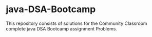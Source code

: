 # java-DSA-Bootcamp
This repository consists of solutions for the Community Classroom complete java DSA Bootcamp assignment Problems. 
